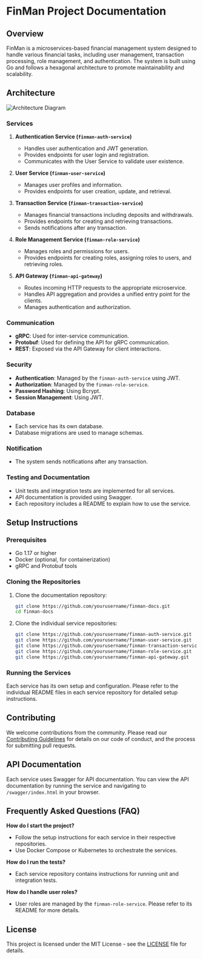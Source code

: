 # FinMan Project Documentation

## Overview

FinMan is a microservices-based financial management system designed to handle various financial tasks, including user management, transaction processing, role management, and authentication. The system is built using Go and follows a hexagonal architecture to promote maintainability and scalability.

## Architecture

![Architecture Diagram](architecture.png)

### Services

1. **Authentication Service (`finman-auth-service`)**
    - Handles user authentication and JWT generation.
    - Provides endpoints for user login and registration.
    - Communicates with the User Service to validate user existence.

2. **User Service (`finman-user-service`)**
    - Manages user profiles and information.
    - Provides endpoints for user creation, update, and retrieval.

3. **Transaction Service (`finman-transaction-service`)**
    - Manages financial transactions including deposits and withdrawals.
    - Provides endpoints for creating and retrieving transactions.
    - Sends notifications after any transaction.

4. **Role Management Service (`finman-role-service`)**
    - Manages roles and permissions for users.
    - Provides endpoints for creating roles, assigning roles to users, and retrieving roles.

5. **API Gateway (`finman-api-gateway`)**
    - Routes incoming HTTP requests to the appropriate microservice.
    - Handles API aggregation and provides a unified entry point for the clients.
    - Manages authentication and authorization.

### Communication

- **gRPC**: Used for inter-service communication.
- **Protobuf**: Used for defining the API for gRPC communication.
- **REST**: Exposed via the API Gateway for client interactions.

### Security

- **Authentication**: Managed by the `finman-auth-service` using JWT.
- **Authorization**: Managed by the `finman-role-service`.
- **Password Hashing**: Using Bcrypt.
- **Session Management**: Using JWT.

### Database

- Each service has its own database.
- Database migrations are used to manage schemas.

### Notification

- The system sends notifications after any transaction.

### Testing and Documentation

- Unit tests and integration tests are implemented for all services.
- API documentation is provided using Swagger.
- Each repository includes a README to explain how to use the service.

## Setup Instructions

### Prerequisites

- Go 1.17 or higher
- Docker (optional, for containerization)
- gRPC and Protobuf tools

### Cloning the Repositories

1. Clone the documentation repository:
    ```bash
    git clone https://github.com/yourusername/finman-docs.git
    cd finman-docs
    ```

2. Clone the individual service repositories:
    ```bash
    git clone https://github.com/yourusername/finman-auth-service.git
    git clone https://github.com/yourusername/finman-user-service.git
    git clone https://github.com/yourusername/finman-transaction-service.git
    git clone https://github.com/yourusername/finman-role-service.git
    git clone https://github.com/yourusername/finman-api-gateway.git
    ```

### Running the Services

Each service has its own setup and configuration. Please refer to the individual README files in each service repository for detailed setup instructions.

## Contributing

We welcome contributions from the community. Please read our [Contributing Guidelines](CONTRIBUTING.md) for details on our code of conduct, and the process for submitting pull requests.

## API Documentation

Each service uses Swagger for API documentation. You can view the API documentation by running the service and navigating to `/swagger/index.html` in your browser.

## Frequently Asked Questions (FAQ)

**How do I start the project?**

- Follow the setup instructions for each service in their respective repositories.
- Use Docker Compose or Kubernetes to orchestrate the services.

**How do I run the tests?**

- Each service repository contains instructions for running unit and integration tests.

**How do I handle user roles?**

- User roles are managed by the `finman-role-service`. Please refer to its README for more details.

## License

This project is licensed under the MIT License - see the [LICENSE](LICENSE) file for details.
